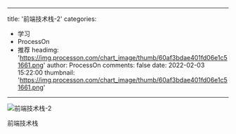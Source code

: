 
---
title: '前端技术栈-2'
categories: 
 - 学习
 - ProcessOn
 - 推荐
headimg: 'https://img.processon.com/chart_image/thumb/60af3bdae401fd06e1c51661.png'
author: ProcessOn
comments: false
date: 2022-02-03 15:22:00
thumbnail: 'https://img.processon.com/chart_image/thumb/60af3bdae401fd06e1c51661.png'
---

<div>   
<img class="thumb" alt="前端技术栈-2" src="https://img.processon.com/chart_image/thumb/60af3bdae401fd06e1c51661.png" referrerpolicy="no-referrer">
<p>前端技术栈</p>  
</div>
            